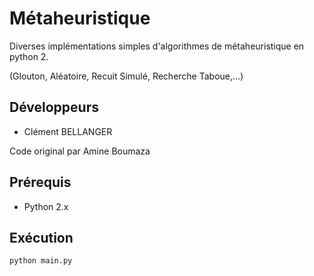 # Métaheuristique
Diverses implémentations simples d'algorithmes de métaheuristique en python 2.

(Glouton, Aléatoire, Recuit Simulé, Recherche Taboue,...)

## Développeurs

* Clément BELLANGER

 Code original par Amine Boumaza

## Prérequis

* Python 2.x

## Exécution

```python main.py```
